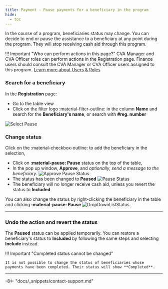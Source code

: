 ```yaml
---
title: Payment - Pause payments for a beneficiary in the program
hide:
  - toc
---
```


In the course of a program, beneficiaries status may change. You can decide to end or pause the assistance to a beneficiary at any point during the program. They will stop receiving cash aid through this program.

!!! Important "Who can perform actions in this page?"
    CVA Manager and CVA Officer roles can perform actions in the Registration page. Finance users should consult the CVA Manager or CVA Officer users assigned to this program.
    [Learn more about Users & Roles](../users/users-roles-page.md)

### Search for a beneficiary

In the **Registration** page:

- Go to the table view
- Click on the filter logo :material-filter-outline: in the column **Name** and search for the **Beneficiary's name**, or search with **#reg. number**

![Select Pause](../assets/img/SearchReg.png)

### Change status

  Click on the :material-checkbox-outline: to add the beneficiary in the selection,

- Click on **:material-pause: Pause** status on the top of the table,
- In the pop up window, **Approve**, and *optionally, send a message to the beneficiary*. ![Approve Pause Status](../assets/img/PausePANotification.png)
- The status has been changed to **Paused** ![Pause Status](../assets/img/PauseStatus.png)
- The beneficiary will no longer receive cash aid, unless you revert the status to **Included**

You can also change the status by right-clicking the beneficiary in the table and clicking **:material-pause: Pause** ![DropDownListStatus](../assets/img/RegistationsStatusRighList.png)

---

### Undo the action and revert the status

The **Paused** status can be applied temporarily. You can restore a beneficiary's status to **Included** by following the same steps and selecting **Include** instead.

!!! Important "Completed status cannot be changed"

    It is not possible to change the status of beneficiaries whose payments have been completed. Their status will show **Completed**.

---

-8<- "docs/_snippets/contact-support.md"
